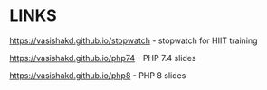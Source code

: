 # LINKS

https://vasishakd.github.io/stopwatch - stopwatch for HIIT training

https://vasishakd.github.io/php74 - PHP 7.4 slides

https://vasishakd.github.io/php8 - PHP 8 slides
